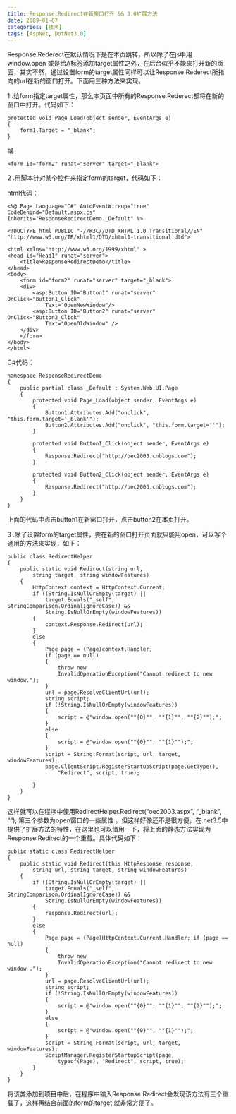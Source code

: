 ```yaml
---
title: Response.Redirect在新窗口打开 && 3.0扩展方法
date: 2009-01-07
categories: [技术]
tags: [AspNet, DotNet3.0]
---
```


Response.Rederect在默认情况下是在本页跳转，所以除了在js中用window.open 或是给A标签添加target属性之外，在后台似乎不能来打开新的页面，其实不然，通过设置form的target属性同样可以让Response.Rederect所指向的url在新的窗口打开。下面用三种方法来实现。
<!--more-->

1 .给form指定target属性，那么本页面中所有的Response.Rederect都将在新的窗口中打开。代码如下：

```
protected void Page_Load(object sender, EventArgs e)
{
    form1.Target = "_blank";
}
```

或
```
<form id="form2" runat="server" target="_blank">
```

2 .用脚本针对某个控件来指定form的target，代码如下：

html代码：

```
<%@ Page Language="C#" AutoEventWireup="true" CodeBehind="Default.aspx.cs"
Inherits="ResponseRedirectDemo._Default" %>

<!DOCTYPE html PUBLIC "-//W3C//DTD XHTML 1.0 Transitional//EN"
"http://www.w3.org/TR/xhtml1/DTD/xhtml1-transitional.dtd">

<html xmlns="http://www.w3.org/1999/xhtml" >
<head id="Head1" runat="server">
    <title>ResponseRedirectDemo</title>
</head>
<body>
    <form id="form2" runat="server" target="_blank">
    <div>
        <asp:Button ID="Button1" runat="server" OnClick="Button1_Click"
            Text="OpenNewWindow"/>
        <asp:Button ID="Button2" runat="server" OnClick="Button2_Click"
            Text="OpenOldWindow" />
    </div>
    </form>
</body>
</html>
```

C#代码：

```
namespace ResponseRedirectDemo
{
    public partial class _Default : System.Web.UI.Page
    {
        protected void Page_Load(object sender, EventArgs e)
        {
            Button1.Attributes.Add("onclick", "this.form.target='_blank'");
            Button2.Attributes.Add("onclick", "this.form.target=''");
        }

        protected void Button1_Click(object sender, EventArgs e)
        {
            Response.Redirect("http://oec2003.cnblogs.com");
        }

        protected void Button2_Click(object sender, EventArgs e)
        {
            Response.Redirect("http://oec2003.cnblogs.com");
        }
    }
}
```

上面的代码中点击button1在新窗口打开，点击button2在本页打开。

3 .除了设置form的target属性，要在新的窗口打开页面就只能用open，可以写个通用的方法来实现，如下：

```
public class RedirectHelper
{
    public static void Redirect(string url,
        string target, string windowFeatures)
    {
        HttpContext context = HttpContext.Current;
        if ((String.IsNullOrEmpty(target) ||
            target.Equals("_self", StringComparison.OrdinalIgnoreCase)) &&
            String.IsNullOrEmpty(windowFeatures))
        {
            context.Response.Redirect(url);
        }
        else
        {
            Page page = (Page)context.Handler;
            if (page == null)
            {
                throw new
                InvalidOperationException("Cannot redirect to new window.");
            }
            url = page.ResolveClientUrl(url);
            string script;
            if (!String.IsNullOrEmpty(windowFeatures))
            {
                script = @"window.open(""{0}"", ""{1}"", ""{2}"");";
            }
            else
            {
                script = @"window.open(""{0}"", ""{1}"");";
            }
            script = String.Format(script, url, target, windowFeatures);
            page.ClientScript.RegisterStartupScript(page.GetType(),
                "Redirect", script, true);

        }
    }
}
```

这样就可以在程序中使用RedirectHelper.Redirect(“oec2003.aspx”, “_blank”, “”); 第三个参数为open窗口的一些属性 。但这样好像还不是很方便，在.net3.5中提供了扩展方法的特性，在这里也可以借用一下，将上面的静态方法实现为Response.Redirect的一个重载。具体代码如下：

```
public static class RedirectHelper
{
    public static void Redirect(this HttpResponse response,
        string url, string target, string windowFeatures)
    {
        if ((String.IsNullOrEmpty(target) ||
            target.Equals("_self", StringComparison.OrdinalIgnoreCase)) &&
            String.IsNullOrEmpty(windowFeatures))
        {
            response.Redirect(url);
        }
        else
        {
            Page page = (Page)HttpContext.Current.Handler; if (page == null)
            {
                throw new
                InvalidOperationException("Cannot redirect to new window .");
            }
            url = page.ResolveClientUrl(url);
            string script;
            if (!String.IsNullOrEmpty(windowFeatures))
            {
                script = @"window.open(""{0}"", ""{1}"", ""{2}"");";
            }
            else
            {
                script = @"window.open(""{0}"", ""{1}"");";
            }
            script = String.Format(script, url, target, windowFeatures);
            ScriptManager.RegisterStartupScript(page,
                typeof(Page), "Redirect", script, true);
        }
    }
}
```

将该类添加到项目中后，在程序中输入Response.Redirect会发现该方法有三个重载了，这样再结合前面的form的target 就非常方便了。

